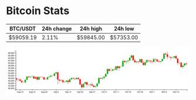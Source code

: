 # Bitcoin Stats

BTC/USDT|24h change|24h high|24h low|
|---|---|---|---|
|$59059.19|2.11%|$59845.00|$57353.00|

<img src="./chart.svg">
